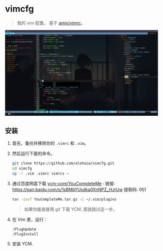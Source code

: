 # vimcfg

> 我的 vim 配置。
> 基于 [amix/vimrc](https://github.com/amix/vimrc)。

![](https://github.com/alohaia/photos/blob/master/showvim.png)

## 安装

1. 首先，备份并移除你的 `.vimrc` 和 `.vim`。

2. 然后运行下面的命令。

   ```bash
   git clone https://github.com/alohaia/vimcfg.git
   cd vimcfg
   cp -r .vim .vimrc vimrcs ~
   ```

3. 通过百度网盘下载 [ycm-core/YouCompleteMe](https://github.com/ycm-core/YouCompleteMe) :
   链接: https://pan.baidu.com/s/1sBMbYUsdka0XnNPZ_HJrUw  提取码: 0fj1

   ```bash
   tar -zxvf YouCompleteMe.tar.gz -C ~/.vim/plugins
   ```

   > 如果你能直接用 git 下载 YCM, 那就跳过这一步。

4. 在 Vim 里，运行：

   ```
   :PlugUpdate
   :PlugInstall
   ```

5. 安装 YCM.